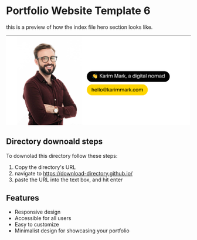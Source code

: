 # Portfolio Website Template 6

this is a preview of how the index file hero section looks like.

![porfolio template 6](../Previews/Portfolio-Website-Template-6.png)

## Directory downoald steps

To downolad this directory follow these steps:

1. Copy the directory's URL
2. navigate to https://download-directory.github.io/
3. paste the URL into the text box, and hit enter

## Features

- Responsive design
- Accessible for all users
- Easy to customize
- Minimalist design for showcasing your portfolio
